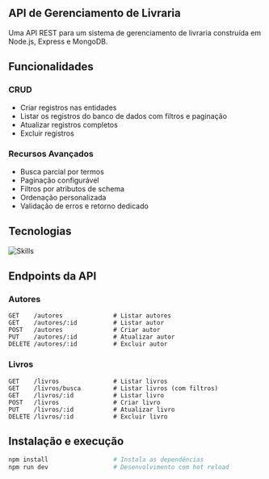 ## API de Gerenciamento de Livraria

Uma API REST para um sistema de gerenciamento de livraria construída em Node.js, Express e MongoDB.

## Funcionalidades
### CRUD
- Criar registros nas entidades
- Listar os registros do banco de dados com filtros e paginação
- Atualizar registros completos
- Excluir registros

### Recursos Avançados
- Busca parcial por termos
- Paginação configurável
- Filtros por atributos de schema
- Ordenação personalizada
- Validação de erros e retorno dedicado

## Tecnologias

![Skills](https://skills.syvixor.com/api/icons?i=nodejs,javascript,express,mongodb)

## Endpoints da API

### Autores

```http
GET    /autores              # Listar autores
GET    /autores/:id          # Listar autor
POST   /autores              # Criar autor
PUT    /autores/:id          # Atualizar autor
DELETE /autores/:id          # Excluir autor
```

### Livros

```http
GET    /livros               # Listar livros
GET    /livros/busca         # Listar livros (com filtros)
GET    /livros/:id           # Listar livro
POST   /livros               # Criar livro
PUT    /livros/:id           # Atualizar livro
DELETE /livros/:id           # Excluir livro
```

## Instalação e execução

```bash
npm install                  # Instala as dependências
npm run dev                  # Desenvolvimento com hot reload
```
